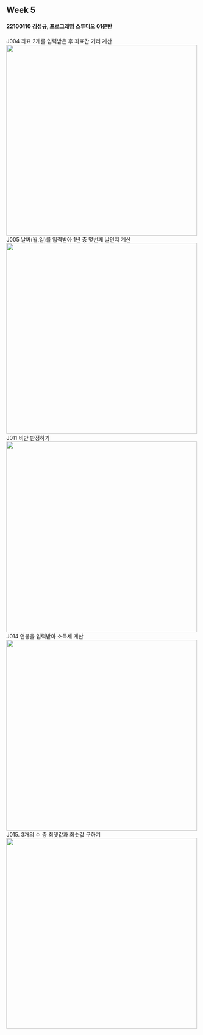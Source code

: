 ## Week 5

#### 22100110 김성규, 프로그래밍 스튜디오 01분반

J004 좌표 2개를 입력받은 후 좌표간 거리 계산<br> <img src='https://github.com/seon8rx/22100110_KSG_Java/blob/main/src/week5/screenshots/J004.png' width = "500"><br>
J005 날짜(월,일)를 입력받아 1년 중 몇번째 날인지 계산<br> <img src='https://github.com/seon8rx/22100110_KSG_Java/blob/main/src/week5/screenshots/J005.png' width = "500"><br>
J011 비만 판정하기<br> <img src='https://github.com/seon8rx/22100110_KSG_Java/blob/main/src/week5/screenshots/J011.png' width = "500"><br>
J014 연봉을 입력받아 소득세 계산<br> <img src='https://github.com/seon8rx/22100110_KSG_Java/blob/main/src/week5/screenshots/J014.png' width = "500"><br>
J015. 3개의 수 중 최댓값과 최솟값 구하기 <br> <img src='https://github.com/seon8rx/22100110_KSG_Java/blob/main/src/week5/screenshots/J015.png' width = "500"><br>
